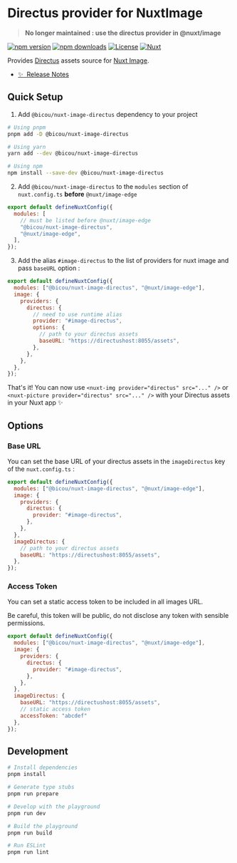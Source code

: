 # Directus provider for NuxtImage

> **No longer maintained : use the directus provider in @nuxt/image**

[![npm version][npm-version-src]][npm-version-href]
[![npm downloads][npm-downloads-src]][npm-downloads-href]
[![License][license-src]][license-href]
[![Nuxt][nuxt-src]][nuxt-href]

Provides [Directus](https://directus.io/) assets source for [Nuxt Image](https://v1.image.nuxtjs.org/).

- [✨ &nbsp;Release Notes](/CHANGELOG.md)

## Quick Setup

1. Add `@bicou/nuxt-image-directus` dependency to your project

```bash
# Using pnpm
pnpm add -D @bicou/nuxt-image-directus

# Using yarn
yarn add --dev @bicou/nuxt-image-directus

# Using npm
npm install --save-dev @bicou/nuxt-image-directus
```

2. Add `@bicou/nuxt-image-directus` to the `modules` section of `nuxt.config.ts` **before** `@nuxt/image-edge`

```js
export default defineNuxtConfig({
  modules: [
    // must be listed before @nuxt/image-edge
    "@bicou/nuxt-image-directus",
    "@nuxt/image-edge",
  ],
});
```

3. Add the alias `#image-directus` to the list of providers for nuxt image and pass `baseURL` option :

```js
export default defineNuxtConfig({
  modules: ["@bicou/nuxt-image-directus", "@nuxt/image-edge"],
  image: {
    providers: {
      directus: {
        // need to use runtime alias
        provider: "#image-directus",
        options: {
          // path to your directus assets
          baseURL: "https://directushost:8055/assets",
        },
      },
    },
  },
});
```

That's it! You can now use `<nuxt-img provider="directus" src="..." />` or `<nuxt-picture provider="directus" src="..." />` with your Directus assets in your Nuxt app ✨

## Options

### Base URL

You can set the base URL of your directus assets in the `imageDirectus` key of the `nuxt.config.ts` :

```js
export default defineNuxtConfig({
  modules: ["@bicou/nuxt-image-directus", "@nuxt/image-edge"],
  image: {
    providers: {
      directus: {
        provider: "#image-directus",
      },
    },
  },
  imageDirectus: {
    // path to your directus assets
    baseURL: "https://directushost:8055/assets",
  },
});
```

### Access Token

You can set a static access token to be included in all images URL.  

Be careful, this token will be public, do not disclose any token with sensible permissions.

```js
export default defineNuxtConfig({
  modules: ["@bicou/nuxt-image-directus", "@nuxt/image-edge"],
  image: {
    providers: {
      directus: {
        provider: "#image-directus",
      },
    },
  },
  imageDirectus: {
    baseURL: "https://directushost:8055/assets",
    // static access token
    accessToken: "abcdef"
  },
});
```


## Development

```bash
# Install dependencies
pnpm install

# Generate type stubs
pnpm run prepare

# Develop with the playground
pnpm run dev

# Build the playground
pnpm run build

# Run ESLint
pnpm run lint
```

<!-- Badges -->

[npm-version-src]: https://img.shields.io/npm/v/@bicou/nuxt-image-directus/latest.svg?style=flat&colorA=18181B&colorB=28CF8D
[npm-version-href]: https://npmjs.com/package/@bicou/nuxt-image-directus
[npm-downloads-src]: https://img.shields.io/npm/dm/@bicou/nuxt-image-directus.svg?style=flat&colorA=18181B&colorB=28CF8D
[npm-downloads-href]: https://npmjs.com/package/@bicou/nuxt-image-directus
[license-src]: https://img.shields.io/npm/l/@bicou/nuxt-image-directus.svg?style=flat&colorA=18181B&colorB=28CF8D
[license-href]: https://npmjs.com/package/@bicou/nuxt-image-directus
[nuxt-src]: https://img.shields.io/badge/Nuxt-18181B?logo=nuxt.js
[nuxt-href]: https://nuxt.com
